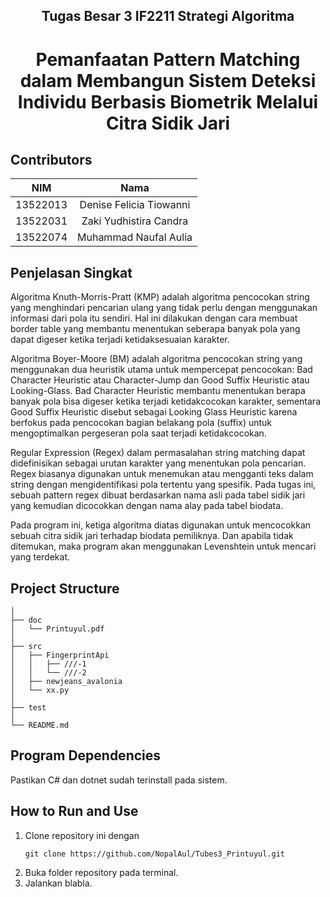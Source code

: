 <h2 align="center"> Tugas Besar 3 IF2211 Strategi Algoritma </h2>
<h1 align="center">  Pemanfaatan Pattern Matching dalam Membangun Sistem Deteksi Individu Berbasis Biometrik Melalui Citra Sidik Jari </h1>

## Contributors
|   NIM    |                  Nama                  |
| :------: | :------------------------------------: |
| 13522013 |        Denise Felicia Tiowanni         |
| 13522031 |        Zaki Yudhistira Candra          |
| 13522074 |        Muhammad Naufal Aulia          |


## Penjelasan Singkat
Algoritma Knuth-Morris-Pratt (KMP) adalah algoritma pencocokan string yang menghindari pencarian ulang yang tidak perlu dengan menggunakan informasi dari pola itu sendiri. Hal ini dilakukan dengan cara membuat border table yang membantu menentukan seberapa banyak pola yang dapat digeser ketika terjadi ketidaksesuaian karakter.

Algoritma Boyer-Moore (BM) adalah algoritma pencocokan string yang menggunakan dua heuristik utama untuk mempercepat pencocokan: Bad Character Heuristic atau Character-Jump dan Good Suffix Heuristic atau Looking-Glass. Bad Character Heuristic membantu menentukan berapa banyak pola bisa digeser ketika terjadi ketidakcocokan karakter, sementara Good Suffix Heuristic disebut sebagai Looking Glass Heuristic karena berfokus pada pencocokan bagian belakang pola (suffix) untuk mengoptimalkan pergeseran pola saat terjadi ketidakcocokan.

Regular Expression (Regex) dalam permasalahan string matching dapat didefinisikan sebagai urutan karakter yang menentukan pola pencarian. Regex biasanya digunakan untuk menemukan atau mengganti teks dalam string dengan mengidentifikasi pola tertentu yang spesifik. Pada tugas ini, sebuah pattern regex dibuat berdasarkan nama asli pada tabel sidik jari yang kemudian dicocokkan dengan nama alay pada tabel biodata.

Pada program ini, ketiga algoritma diatas digunakan untuk mencocokkan sebuah citra sidik jari terhadap biodata pemiliknya. Dan apabila tidak ditemukan, maka program akan menggunakan Levenshtein untuk mencari yang terdekat.

## Project Structure
```
│
├── doc
│   └── Printuyul.pdf
│
├── src
│   ├── FingerprintApi
│   │   ├── ///-1
│   │   └── ///-2
│   ├── newjeans_avalonia
│   └── xx.py
│
├── test
│
└── README.md

```

## Program Dependencies
Pastikan C# dan dotnet sudah terinstall pada sistem.

## How to Run and Use
1. Clone repository ini dengan 
    ```
    git clone https://github.com/NopalAul/Tubes3_Printuyul.git
    ```
2. Buka folder repository pada terminal.
3. Jalankan blabla.